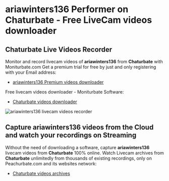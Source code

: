 # ariawinters136 Performer on Chaturbate - Free LiveCam videos downloader

## Chaturbate Live Videos Recorder

Monitor and record livecam videos of **ariawinters136** from **Chaturbate** with Moniturbate.com
Get a premium trial for free by just and only registering with your Email address:
* [ariawinters136 Premium videos downloader](https://moniturbate.com/request-demo-licence-key.html)

Free livecam videos downloader - Moniturbate Software:
* [Chaturbate videos downloader](https://moniturbate.com/moniturbate-download-software.html)

![ariawinters136 livecam videos recorder](https://peachurnet.com/templates/moniturbate-software.png)


## Capture ariawinters136 videos from the Cloud and watch your recordings on Streaming

Without the need of downloading a software, capture **ariawinters136** livecam videos from **Chaturbate** 100% online.
Watch Livecam archives from **Chaturbate** unlimitedly from thousands of existing recordings, only on Peachurbate.com and its websites network:
* [Chaturbate videos archives](https://peachurnet.com/)